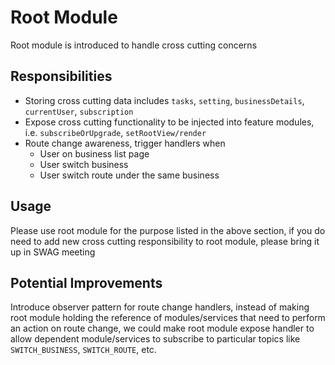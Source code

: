 # Root Module

Root module is introduced to handle cross cutting concerns

## Responsibilities

- Storing cross cutting data includes `tasks`, `setting`, `businessDetails`, `currentUser`, `subscription`
- Expose cross cutting functionality to be injected into feature modules, i.e. `subscribeOrUpgrade`, `setRootView/render`
- Route change awareness, trigger handlers when
  - User on business list page
  - User switch business
  - User switch route under the same business

## Usage

Please use root module for the purpose listed in the above section, if you do need to add new cross cutting responsibility to root module, please bring it up in SWAG meeting

## Potential Improvements

Introduce observer pattern for route change handlers, instead of making root module holding the reference of modules/services that need to perform an action on route change, we could make root module expose handler to allow dependent module/services to subscribe to particular topics like `SWITCH_BUSINESS`, `SWITCH_ROUTE`, etc. 
